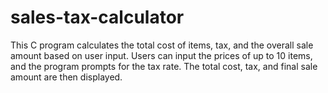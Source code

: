 # sales-tax-calculator
This C program calculates the total cost of items, tax, and the overall sale amount based on user input. Users can input the prices of up to 10 items, and the program prompts for the tax rate. The total cost, tax, and final sale amount are then displayed.
